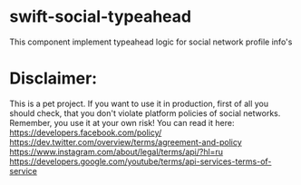 # swift-social-typeahead
This component implement typeahead logic for social network profile info's

# Disclaimer:
This is a pet project. If you want to use it in production, first of all you should check, that you don't violate platform policies of social networks. Remember, you use it at your own risk! You can read it here:
https://developers.facebook.com/policy/
https://dev.twitter.com/overview/terms/agreement-and-policy
https://www.instagram.com/about/legal/terms/api/?hl=ru
https://developers.google.com/youtube/terms/api-services-terms-of-service
